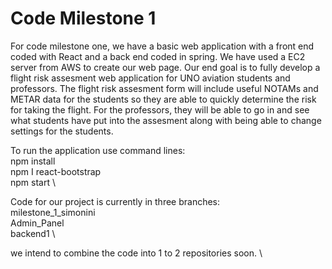 # Code Milestone 1

For code milestone one, we have a basic web application with a front end coded with React and a back end coded in spring. We have used a EC2 server from AWS to create our web page. Our end goal is to fully develop a flight risk assesment web application for UNO aviation students and professors. The flight risk assesment form will include useful NOTAMs and METAR data for the students so they are able to quickly determine the risk for taking the flight. For the professors, they will be able to go in and see what students have put into the assesment along with being able to change settings for the students. 

To run the application use command lines: \
npm install \
npm I react-bootstrap \
npm start \

Code for our project is currently in three branches: \
milestone_1_simonini \
Admin_Panel \
backend1 \

we intend to combine the code into 1 to 2 repositories soon. \


